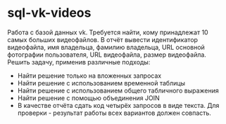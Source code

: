 # sql-vk-videos
Работа с базой данных vk. Требуется найти, кому принадлежат 10 самых больших видеофайлов.
В отчёт вывести идентификатор видеофайла, имя владельца, фамилию владельца, URL основной фотографии пользователя, URL видеофайла, размер видеофайла.
Решить задачу, применив различные подходы:
* Найти решение только на вложенных запросах
* Найти решение с использованием временной таблицы
* Найти решение с использованием общего табличного выражения
* Найти решение с помощью объединения JOIN
* В качестве отчёта сдать код четырёх запросов в виде текста. Для проверки - результат работы всех вариантов должен совпасть.
